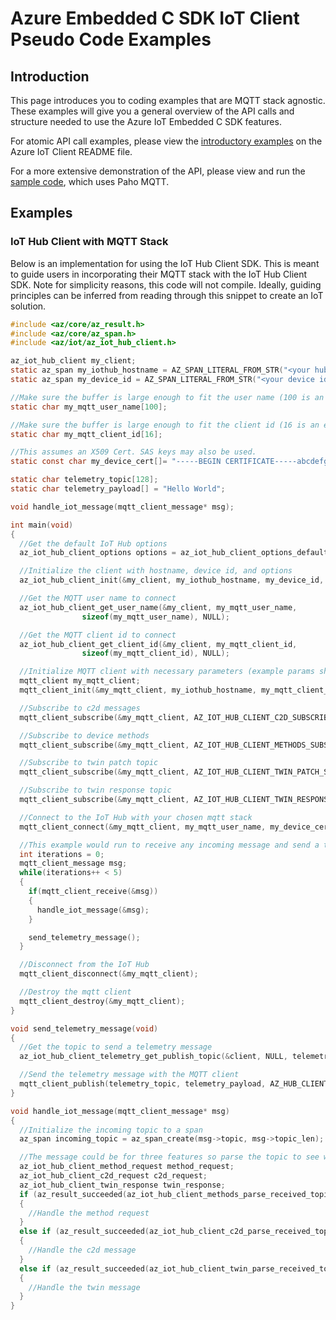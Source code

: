 # Azure Embedded C SDK IoT Client Pseudo Code Examples

## Introduction

This page introduces you to coding examples that are MQTT stack agnostic. These examples will give you a general overview of the API calls and structure needed to use the Azure IoT Embedded C SDK features.

For atomic API call examples, please view the [introductory examples](https://github.com/Azure/azure-sdk-for-c/blob/master/sdk/docs/iot/README.md#examples) on the Azure IoT Client README file.

For a more extensive demonstration of the API, please view and run the [sample code](https://github.com/Azure/azure-sdk-for-c/blob/master/sdk/samples/iot/), which uses Paho MQTT.

## Examples

### IoT Hub Client with MQTT Stack

Below is an implementation for using the IoT Hub Client SDK. This is meant to guide users in incorporating their MQTT stack with the IoT Hub Client SDK. Note for simplicity reasons, this code will not compile. Ideally, guiding principles can be inferred from reading through this snippet to create an IoT solution.

```C
#include <az/core/az_result.h>
#include <az/core/az_span.h>
#include <az/iot/az_iot_hub_client.h>

az_iot_hub_client my_client;
static az_span my_iothub_hostname = AZ_SPAN_LITERAL_FROM_STR("<your hub fqdn here>");
static az_span my_device_id = AZ_SPAN_LITERAL_FROM_STR("<your device id here>");

//Make sure the buffer is large enough to fit the user name (100 is an example)
static char my_mqtt_user_name[100];

//Make sure the buffer is large enough to fit the client id (16 is an example)
static char my_mqtt_client_id[16];

//This assumes an X509 Cert. SAS keys may also be used.
static const char my_device_cert[]= "-----BEGIN CERTIFICATE-----abcdefg-----END CERTIFICATE-----";

static char telemetry_topic[128];
static char telemetry_payload[] = "Hello World";

void handle_iot_message(mqtt_client_message* msg);

int main(void)
{
  //Get the default IoT Hub options
  az_iot_hub_client_options options = az_iot_hub_client_options_default();

  //Initialize the client with hostname, device id, and options
  az_iot_hub_client_init(&my_client, my_iothub_hostname, my_device_id, &options);

  //Get the MQTT user name to connect
  az_iot_hub_client_get_user_name(&my_client, my_mqtt_user_name,
                sizeof(my_mqtt_user_name), NULL);

  //Get the MQTT client id to connect
  az_iot_hub_client_get_client_id(&my_client, my_mqtt_client_id,
                sizeof(my_mqtt_client_id), NULL);

  //Initialize MQTT client with necessary parameters (example params shown)
  mqtt_client my_mqtt_client;
  mqtt_client_init(&my_mqtt_client, my_iothub_hostname, my_mqtt_client_id);

  //Subscribe to c2d messages
  mqtt_client_subscribe(&my_mqtt_client, AZ_IOT_HUB_CLIENT_C2D_SUBSCRIBE_TOPIC);

  //Subscribe to device methods
  mqtt_client_subscribe(&my_mqtt_client, AZ_IOT_HUB_CLIENT_METHODS_SUBSCRIBE_TOPIC);

  //Subscribe to twin patch topic
  mqtt_client_subscribe(&my_mqtt_client, AZ_IOT_HUB_CLIENT_TWIN_PATCH_SUBSCRIBE_TOPIC);

  //Subscribe to twin response topic
  mqtt_client_subscribe(&my_mqtt_client, AZ_IOT_HUB_CLIENT_TWIN_RESPONSE_SUBSCRIBE_TOPIC);

  //Connect to the IoT Hub with your chosen mqtt stack
  mqtt_client_connect(&my_mqtt_client, my_mqtt_user_name, my_device_cert);

  //This example would run to receive any incoming message and send a telemetry message five times
  int iterations = 0;
  mqtt_client_message msg;
  while(iterations++ < 5)
  {
    if(mqtt_client_receive(&msg))
    {
      handle_iot_message(&msg);
    }

    send_telemetry_message();
  }

  //Disconnect from the IoT Hub
  mqtt_client_disconnect(&my_mqtt_client);

  //Destroy the mqtt client
  mqtt_client_destroy(&my_mqtt_client);
}

void send_telemetry_message(void)
{
  //Get the topic to send a telemetry message
  az_iot_hub_client_telemetry_get_publish_topic(&client, NULL, telemetry_topic, sizeof(telemetry_topic), NULL);

  //Send the telemetry message with the MQTT client
  mqtt_client_publish(telemetry_topic, telemetry_payload, AZ_HUB_CLIENT_DEFAULT_MQTT_TELEMETRY_QOS);
}

void handle_iot_message(mqtt_client_message* msg)
{
  //Initialize the incoming topic to a span
  az_span incoming_topic = az_span_create(msg->topic, msg->topic_len);

  //The message could be for three features so parse the topic to see which it is for
  az_iot_hub_client_method_request method_request;
  az_iot_hub_client_c2d_request c2d_request;
  az_iot_hub_client_twin_response twin_response;
  if (az_result_succeeded(az_iot_hub_client_methods_parse_received_topic(&client, incoming_topic, &method_request)))
  {
    //Handle the method request
  }
  else if (az_result_succeeded(az_iot_hub_client_c2d_parse_received_topic(&client, incoming_topic, &c2d_request)))
  {
    //Handle the c2d message
  }
  else if (az_result_succeeded(az_iot_hub_client_twin_parse_received_topic(&client, incoming_topic, &twin_response)))
  {
    //Handle the twin message
  }
}

```

